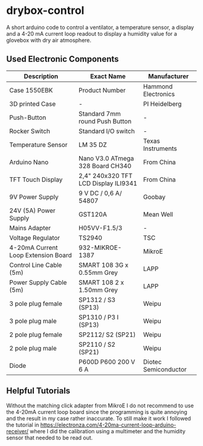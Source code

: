 # drybox-control

A short arduino code to control a ventilator, a temperature sensor, a display and a 4-20 mA current loop
readout to display a humidity value for a glovebox with dry air atmosphere.

## Used Electronic Components

Description                             | Exact Name                            | Manufacturer
----------------------------------------|---------------------------------------|-----------------------
Case 1550EBK                            | Product Number                        | Hammond Electronics
3D printed Case                         | -                                     | PI Heidelberg
Push-Button                             | Standard 7mm round Push Button        | -
Rocker Switch                           | Standard I/O switch                   | -
Temperature Sensor                      | LM 35 DZ                              | Texas Instruments
Arduino Nano                            | Nano V3.0 ATmega 328 Board CH340      | From China
TFT Touch Display                       | 2,4" 240x320 TFT LCD Display ILI9341  | From China
9V Power Supply                         | 9 V DC / 0,6 A/ 54807                 | Goobay
24V (5A) Power Supply                   | GST120A                               | Mean Well
Mains Adapter                           | H05VV-F1.5/3                          | -
Voltage Regulator                       | TS2940                                | TSC
4-20mA Current Loop Extension Board     | 932-MIKROE-1387                       | MikroE
Control Line Cable (5m)                 | SMART 108 3G x 0.55mm Grey            | LAPP
Power Supply Cable (5m)                 | SMART 108 2 x 1.50mm Grey             | LAPP
3 pole plug female                      | SP1312 / S3 (SP13)                    | Weipu
3 pole plug male                        | SP1310 / P3 I (SP13)                  | Weipu
2 pole plug female                      | SP2112/ S2 (SP21)                     | Weipu
2 pole plug male                        | SP2110 / S2 (SP21)                    | Weipu
Diode                                   | P600D P600 200 V 6 A                  | Diotec Semiconductor

## Helpful Tutorials

Without the matching click adapter from MikroE I do not recommend to use the 4-20mA current loop board since
the programming is quite annoying and the result in my case rather inaccurate. To still make it work I followed
the tutorial in
    <https://electronza.com/4-20ma-current-loop-arduino-receiver/>
where I did the calibration using a multimeter and the humidity sensor that needed to be read out.